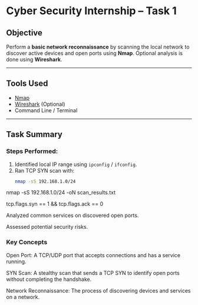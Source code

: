 # Cyber Security Internship – Task 1

## Objective
Perform a **basic network reconnaissance** by scanning the local network to discover active devices and open ports using **Nmap**. Optional analysis is done using **Wireshark**.

---

##  Tools Used
- [Nmap](https://nmap.org/download.html)
- [Wireshark](https://www.wireshark.org/) (Optional)
- Command Line / Terminal

---

##  Task Summary

### Steps Performed:
1. Identified local IP range using `ipconfig` / `ifconfig`.
2. Ran TCP SYN scan with:
   ```bash
   nmap -sS 192.168.1.0/24
   
nmap -sS 192.168.1.0/24 -oN scan_results.txt

tcp.flags.syn == 1 && tcp.flags.ack == 0

Analyzed common services on discovered open ports.

Assessed potential security risks.

### Key Concepts
Open Port: A TCP/UDP port that accepts connections and has a service running.

SYN Scan: A stealthy scan that sends a TCP SYN to identify open ports without completing the handshake.

Network Reconnaissance: The process of discovering devices and services on a network.


